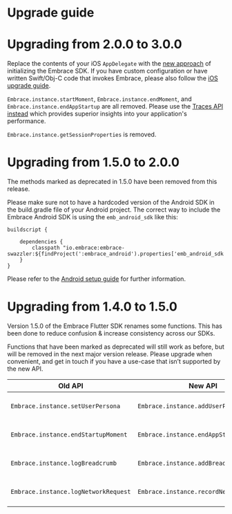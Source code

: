 # Upgrade guide

# Upgrading from 2.0.0 to 3.0.0

Replace the contents of your iOS `AppDelegate` with the [new approach](/flutter/integration/add-embrace-sdk/#ios-setup) of initializing the Embrace SDK. If you have custom configuration or have written Swift/Obj-C code that invokes Embrace, please also follow the [iOS upgrade guide](/ios/open-source/upgrade-guide/).

`Embrace.instance.startMoment`, `Embrace.instance.endMoment`, and `Embrace.instance.endAppStartup` are all removed. Please use the [Traces API instead](/flutter/features/traces) which provides superior insights into your application's performance.

`Embrace.instance.getSessionProperties` is removed.

# Upgrading from 1.5.0 to 2.0.0

The methods marked as deprecated in 1.5.0 have been removed from this release.

Please make sure not to have a hardcoded version of the Android SDK in the build.gradle file of your Android project. The correct way to include the Embrace Android SDK is using the `emb_android_sdk` like this:

```
buildscript {

    dependencies {
        classpath "io.embrace:embrace-swazzler:${findProject(':embrace_android').properties['emb_android_sdk']}"
    }
}
```

Please refer to the [Android setup guide](/flutter/integration/add-embrace-sdk/#android-setup) for further information.

# Upgrading from 1.4.0 to 1.5.0

Version 1.5.0 of the Embrace Flutter SDK renames some functions. This has been done to reduce
confusion & increase consistency across our SDKs.

Functions that have been marked as deprecated will still work as before, but will be removed in
the next major version release. Please upgrade when convenient, and get in touch if you have a
use-case that isn’t supported by the new API.

| Old API                              | New API                                 | Comments                         |
|--------------------------------------|-----------------------------------------|----------------------------------|
| `Embrace.instance.setUserPersona  `  | `Embrace.instance.addUserPersona`       | Renamed function for consistency |
| `Embrace.instance.endStartupMoment`  | `Embrace.instance.endAppStartup`        | Renamed function for consistency |
| `Embrace.instance.logBreadcrumb`     | `Embrace.instance.addBreadcrumb`        | Renamed function for consistency |
| `Embrace.instance.logNetworkRequest` | `Embrace.instance.recordNetworkRequest` | Renamed function for consistency |
